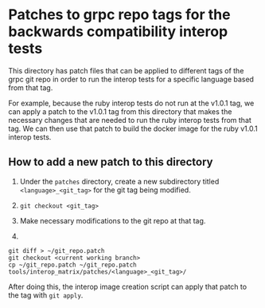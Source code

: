 # Patches to grpc repo tags for the backwards compatibility interop tests

This directory has patch files that can be applied to different tags
of the grpc git repo in order to run the interop tests for a specific
language based from that tag.

For example, because the ruby interop tests do not run at the v1.0.1 tag,
we can apply a patch to the v1.0.1 tag from this directory that makes the
necessary changes that are needed to run the ruby interop tests from that tag.
We can then use that patch to build the docker image for the ruby v1.0.1
interop tests.

## How to add a new patch to this directory

1. Under the `patches` directory, create a new subdirectory titled `<language>_<git_tag>`
for the git tag being modified.

2. `git checkout <git_tag>`

3. Make necessary modifications to the git repo at that tag.

4. 

```
git diff > ~/git_repo.patch
git checkout <current working branch>
cp ~/git_repo.patch ~/git_repo.patch tools/interop_matrix/patches/<language>_<git_tag>/
```

After doing this, the interop image creation script can apply that patch to the
tag with `git apply`.
